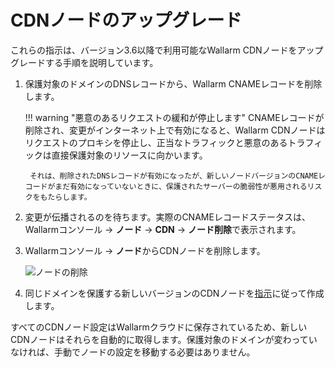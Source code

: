 # CDNノードのアップグレード

これらの指示は、バージョン3.6以降で利用可能なWallarm CDNノードをアップグレードする手順を説明しています。

1. 保護対象のドメインのDNSレコードから、Wallarm CNAMEレコードを削除します。

    !!! warning "悪意のあるリクエストの緩和が停止します"
        CNAMEレコードが削除され、変更がインターネット上で有効になると、Wallarm CDNノードはリクエストのプロキシを停止し、正当なトラフィックと悪意のあるトラフィックは直接保護対象のリソースに向かいます。

        それは、削除されたDNSレコードが有効になったが、新しいノードバージョンのCNAMEレコードがまだ有効になっていないときに、保護されたサーバーの脆弱性が悪用されるリスクをもたらします。
1. 変更が伝播されるのを待ちます。実際のCNAMEレコードステータスは、Wallarmコンソール →  **ノード** → **CDN** → **ノード削除**で表示されます。
1. Wallarmコンソール → **ノード**からCDNノードを削除します。

    ![ノードの削除](../images/user-guides/nodes/delete-cdn-node.png)
1. 同じドメインを保護する新しいバージョンのCDNノードを[指示](../installation/cdn-node.md)に従って作成します。

すべてのCDNノード設定はWallarmクラウドに保存されているため、新しいCDNノードはそれらを自動的に取得します。保護対象のドメインが変わっていなければ、手動でノードの設定を移動する必要はありません。